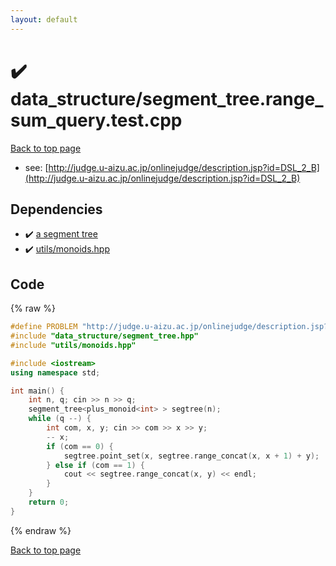 ```yaml
---
layout: default
---
```


<!-- mathjax config similar to math.stackexchange -->
<script type="text/javascript" async
  src="https://cdnjs.cloudflare.com/ajax/libs/mathjax/2.7.5/MathJax.js?config=TeX-MML-AM_CHTML">
</script>
<script type="text/x-mathjax-config">
  MathJax.Hub.Config({
    TeX: { equationNumbers: { autoNumber: "AMS" }},
    tex2jax: {
      inlineMath: [ ['$','$'] ],
      processEscapes: true
    },
    "HTML-CSS": { matchFontHeight: false },
    displayAlign: "left",
    displayIndent: "2em"
  });
</script>

<script type="text/javascript" src="https://cdnjs.cloudflare.com/ajax/libs/jquery/3.4.1/jquery.min.js"></script>
<script src="https://cdn.jsdelivr.net/npm/jquery-balloon-js@1.1.2/jquery.balloon.min.js" integrity="sha256-ZEYs9VrgAeNuPvs15E39OsyOJaIkXEEt10fzxJ20+2I=" crossorigin="anonymous"></script>
<script type="text/javascript" src="../../assets/js/copy-button.js"></script>
<link rel="stylesheet" href="../../assets/css/copy-button.css" />


# :heavy_check_mark: data_structure/segment_tree.range_sum_query.test.cpp


[Back to top page](../../index.html)

* see: [http://judge.u-aizu.ac.jp/onlinejudge/description.jsp?id=DSL_2_B](http://judge.u-aizu.ac.jp/onlinejudge/description.jsp?id=DSL_2_B)


## Dependencies
* :heavy_check_mark: [a segment tree](../../library/data_structure/segment_tree.hpp.html)
* :heavy_check_mark: [utils/monoids.hpp](../../library/utils/monoids.hpp.html)


## Code
{% raw %}
```cpp
#define PROBLEM "http://judge.u-aizu.ac.jp/onlinejudge/description.jsp?id=DSL_2_B"
#include "data_structure/segment_tree.hpp"
#include "utils/monoids.hpp"

#include <iostream>
using namespace std;

int main() {
    int n, q; cin >> n >> q;
    segment_tree<plus_monoid<int> > segtree(n);
    while (q --) {
        int com, x, y; cin >> com >> x >> y;
        -- x;
        if (com == 0) {
            segtree.point_set(x, segtree.range_concat(x, x + 1) + y);
        } else if (com == 1) {
            cout << segtree.range_concat(x, y) << endl;
        }
    }
    return 0;
}

```
{% endraw %}

[Back to top page](../../index.html)

